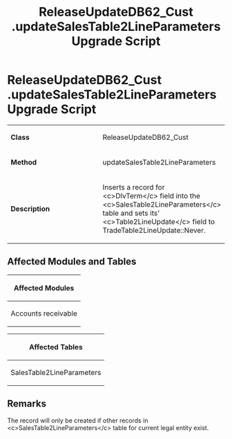 ﻿---
title: ReleaseUpdateDB62_Cust .updateSalesTable2LineParameters Upgrade Script
TOCTitle: ReleaseUpdateDB62_Cust .updateSalesTable2LineParameters Upgrade Script
ms:assetid: 9c785cc7-b5d5-64a1-e2bc-34ab4ae4a37c
ms:mtpsurl: https://msdn.microsoft.com/en-us/library/Dn702786(v=AX.60)
ms:contentKeyID: 65236241
ms.date: 05/18/2015
mtps_version: v=AX.60
---

# ReleaseUpdateDB62\_Cust .updateSalesTable2LineParameters Upgrade Script 


<table>
<colgroup>
<col style="width: 50%" />
<col style="width: 50%" />
</colgroup>
<tbody>
<tr class="odd">
<td><p><strong>Class</strong></p></td>
<td><p>ReleaseUpdateDB62_Cust</p></td>
</tr>
<tr class="even">
<td><p><strong>Method</strong></p></td>
<td><p>updateSalesTable2LineParameters</p></td>
</tr>
<tr class="odd">
<td><p><strong>Description</strong></p></td>
<td><p>Inserts a record for &lt;c&gt;DlvTerm&lt;/c&gt; field into the &lt;c&gt;SalesTable2LineParameters&lt;/c&gt; table and sets its' &lt;c&gt;Table2LineUpdate&lt;/c&gt; field to TradeTable2LineUpdate::Never.</p></td>
</tr>
</tbody>
</table>


## Affected Modules and Tables

<table>
<colgroup>
<col style="width: 100%" />
</colgroup>
<thead>
<tr class="header">
<th><p>Affected Modules</p></th>
</tr>
</thead>
<tbody>
<tr class="odd">
<td><p>Accounts receivable</p></td>
</tr>
</tbody>
</table>


<table>
<colgroup>
<col style="width: 100%" />
</colgroup>
<thead>
<tr class="header">
<th><p>Affected Tables</p></th>
</tr>
</thead>
<tbody>
<tr class="odd">
<td><p>SalesTable2LineParameters</p></td>
</tr>
</tbody>
</table>


## Remarks

The record will only be created if other records in \<c\>SalesTable2LineParameters\</c\> table for current legal entity exist.

  


